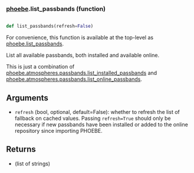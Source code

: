 ### [phoebe](phoebe.md).list_passbands (function)


```py

def list_passbands(refresh=False)

```



For convenience, this function is available at the top-level as
[phoebe.list_passbands](phoebe.list_passbands.md).

List all available passbands, both installed and available online.

This is just a combination of
[phoebe.atmospheres.passbands.list_installed_passbands](phoebe.atmospheres.passbands.list_installed_passbands.md) and
[phoebe.atmospheres.passbands.list_online_passbands](phoebe.atmospheres.passbands.list_online_passbands.md).

Arguments
---------
* `refresh` (bool, optional, default=False): whether to refresh the list
    of fallback on cached values.  Passing `refresh=True` should only
    be necessary if new passbands have been installed or added to the
    online repository since importing PHOEBE.

Returns
--------
* (list of strings)

